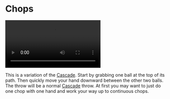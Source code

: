 # Chops

![Chops](/videos/mp4/chops.mp4)

This is a variation of the [Cascade](cascade). Start by grabbing one ball at the top of its path. Then quickly move your hand downward between the other two balls. The throw will be a normal [Cascade](cascade) throw. At first you may want to just do one chop with one hand and work your way up to continuous chops.

